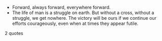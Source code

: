  - Forward, always forward, everywhere forward.
 - The life of man is a struggle on earth. But without a cross, without a struggle, we get nowhere. The victory will be ours if we continue our efforts courageously, even when at times they appear futile.

2 quotes